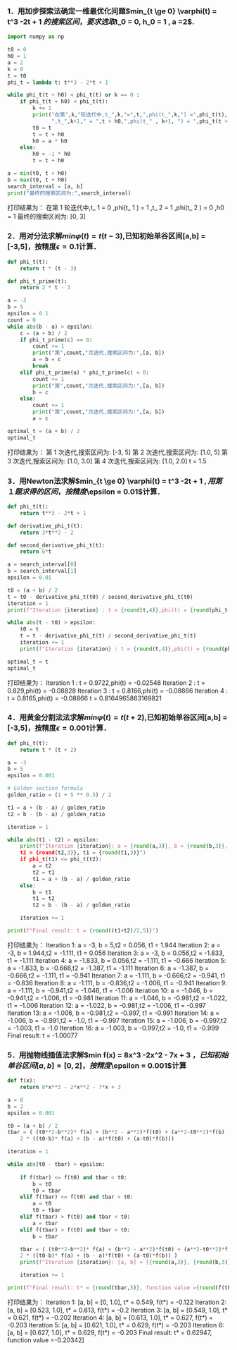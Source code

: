### 1．用加步探索法确定一维最优化问题$min_{t \ge 0} \varphi(t) = t^3 -2t + 1 $的搜索区间，要求选取$t_0 = 0, h_0 = 1 , a =2$.                       

```python
import numpy as np

t0 = 0
h0 = 1
a = 2
k = 0
t = t0
phi_t = lambda t: t**3 - 2*t + 1

while phi_t(t + h0) < phi_t(t) or k == 0 :
    if phi_t(t + h0) < phi_t(t):
        k += 1
        print("在第",k,"轮迭代中,t_",k,"=",t,",phi(t_",k,") =",phi_t(t),
              ",t_",k+1," = ",t + h0,",phi(t_" , k+1, ") = ",phi_t(t + h0),",h0 = ",h0)
        t0 = t
        t = t + h0
        h0 = a * h0
    else:
        h0 = -1 * h0
        t = t + h0

a = min(t0, t + h0)
b = max(t0, t + h0)
search_interval = [a, b]
print("最终的搜索区间为:",search_interval)
```

打印结果为：
在第 1 轮迭代中,t_ 1 = 0 ,phi(t_ 1 ) = 1 ,t_ 2  =  1 ,phi(t_ 2 ) =  0 ,h0 =  1
最终的搜索区间为: [0, 3]

### 2．用对分法求解$min \varphi(t) = t(t-3)$,已知初始单谷区间[a,b] = [-3,5]，按精度$\epsilon = 0.1$计算．

```python
def phi_t(t):
    return t * (t - 3)

def phi_t_prime(t):
    return 2 * t - 3

a = -3
b = 5
epsilon = 0.1
count = 0
while abs(b - a) > epsilon:
    c = (a + b) / 2
    if phi_t_prime(c) == 0:
        count += 1
        print("第",count,"次迭代,搜索区间为:",[a, b])
        a = b = c
        break
    elif phi_t_prime(a) * phi_t_prime(c) < 0:
        count += 1
        print("第",count,"次迭代,搜索区间为:",[a, b])
        b = c
    else:
        count += 1
        print("第",count,"次迭代,搜索区间为:",[a, b])
        a = c

optimal_t = (a + b) / 2
optimal_t
```

打印结果为：
第 1 次迭代,搜索区间为: [-3, 5]
第 2 次迭代,搜索区间为: [1.0, 5]
第 3 次迭代,搜索区间为: [1.0, 3.0]
第 4 次迭代,搜索区间为: [1.0, 2.0]
t = 1.5

### 3．用Newton法求解$min_{t \ge 0} \varphi(t) = t^3 -2t + 1 $,用第１题求得的区间，按精度$\epsilon = 0.01$计算．
      
```python
def phi_t(t):
    return t**3 - 2*t + 1

def derivative_phi_t(t):
    return 3*t**2 - 2

def second_derivative_phi_t(t):
    return 6*t

a = search_interval[0]
b = search_interval[1]
epsilon = 0.01

t0 = (a + b) / 2
t = t0 - derivative_phi_t(t0) / second_derivative_phi_t(t0)
iteration = 1
print(f"Iteration {iteration} : t = {round(t,4)},phi(t) = {round(phi_t(t),5)}")

while abs(t - t0) > epsilon:
    t0 = t
    t = t - derivative_phi_t(t) / second_derivative_phi_t(t)
    iteration += 1
    print(f"Iteration {iteration} : t = {round(t,4)},phi(t) = {round(phi_t(t),5)}")

optimal_t = t
optimal_t
```

打印结果为：
Iteration 1 : t = 0.9722,phi(t) = -0.02548
Iteration 2 : t = 0.829,phi(t) = -0.08828
Iteration 3 : t = 0.8166,phi(t) = -0.08866
Iteration 4 : t = 0.8165,phi(t) = -0.08866
t = 0.8164965863169821

### 4．用黄金分割法法求解$min \varphi(t) = t(t+2)$,已知初始单谷区间[a,b] = [-3,5]，按精度$\epsilon = 0.001$计算．      

```python
def phi_t(t):
    return t * (t + 2)

a = -3
b = 5
epsilon = 0.001

# Golden section formula
golden_ratio = (1 + 5 ** 0.5) / 2

t1 = a + (b - a) / golden_ratio
t2 = b - (b - a) / golden_ratio

iteration = 1

while abs(t1 - t2) > epsilon:
    print(f"Iteration {iteration}: a = {round(a,3)}, b = {round(b,3)},
    t2 = {round(t2,3)}, t1 = {round(t1,3)}")
    if phi_t(t1) <= phi_t(t2):
        a = t2
        t2 = t1
        t1 = a + (b - a) / golden_ratio
    else:
        b = t1
        t1 = t2
        t2 = b - (b - a) / golden_ratio

    iteration += 1

print(f"Final result: t = {round((t1+t2)/2,5)}")
```

打印结果为：
Iteration 1: a = -3, b = 5,t2 = 0.056, t1 = 1.944
Iteration 2: a = -3, b = 1.944,t2 = -1.111, t1 = 0.056
Iteration 3: a = -3, b = 0.056,t2 = -1.833, t1 = -1.111
Iteration 4: a = -1.833, b = 0.056,t2 = -1.111, t1 = -0.666
Iteration 5: a = -1.833, b = -0.666,t2 = -1.387, t1 = -1.111
Iteration 6: a = -1.387, b = -0.666,t2 = -1.111, t1 = -0.941
Iteration 7: a = -1.111, b = -0.666,t2 = -0.941, t1 = -0.836
Iteration 8: a = -1.111, b = -0.836,t2 = -1.006, t1 = -0.941
Iteration 9: a = -1.111, b = -0.941,t2 = -1.046, t1 = -1.006
Iteration 10: a = -1.046, b = -0.941,t2 = -1.006, t1 = -0.981
Iteration 11: a = -1.046, b = -0.981,t2 = -1.022, t1 = -1.006
Iteration 12: a = -1.022, b = -0.981,t2 = -1.006, t1 = -0.997
Iteration 13: a = -1.006, b = -0.981,t2 = -0.997, t1 = -0.991
Iteration 14: a = -1.006, b = -0.991,t2 = -1.0, t1 = -0.997
Iteration 15: a = -1.006, b = -0.997,t2 = -1.003, t1 = -1.0
Iteration 16: a = -1.003, b = -0.997,t2 = -1.0, t1 = -0.999
Final result: t = -1.00077

### 5．用抛物线插值法求解$min f(x) = 8x^3 -2x^2 - 7x + 3 $，已知初始单谷区间[a,b] = [0, 2]，按精度$\epsilon = 0.001$计算

```python
def f(x):
    return 8*x**3 - 2*x**2 - 7*x + 3

a = 0
b = 2
epsilon = 0.001

t0 = (a + b) / 2
tbar = ( (t0**2-b**2)* f(a) + (b**2 - a**2)*f(t0) + (a**2-t0**2)*f(b) )/(
    2 * ((t0-b)* f(a) + (b - a)*f(t0) + (a-t0)*f(b)))

iteration = 1

while abs(t0 - tbar) > epsilon:
    
    if f(tbar) <= f(t0) and tbar < t0:
        b = t0
        t0 = tbar
    elif f(tbar) <= f(t0) and tbar > t0:
        a = t0
        t0 = tbar
    elif f(tbar) > f(t0) and tbar < t0:
        a = tbar
    elif f(tbar) > f(t0) and tbar > t0:
        b = tbar

    tbar = ( (t0**2-b**2)* f(a) + (b**2 - a**2)*f(t0) + (a**2-t0**2)*f(b) )/(
    2 * ((t0-b)* f(a) + (b - a)*f(t0) + (a-t0)*f(b)) )
    print(f"Iteration {iteration}: [a, b] = [{round(a,3)}, {round(b,3)}], t* = {round(tbar,3)}, f(t*) = {round(f(tbar),3)}")

    iteration += 1

print(f"Final result: t* = {round(tbar,5)}, function value ={round(f(tbar),5)}]")
```

打印结果为：
Iteration 1: [a, b] = [0, 1.0], t* = 0.549, f(t*) = -0.122
Iteration 2: [a, b] = [0.523, 1.0], t* = 0.613, f(t*) = -0.2
Iteration 3: [a, b] = [0.549, 1.0], t* = 0.621, f(t*) = -0.202
Iteration 4: [a, b] = [0.613, 1.0], t* = 0.627, f(t*) = -0.203
Iteration 5: [a, b] = [0.621, 1.0], t* = 0.629, f(t*) = -0.203
Iteration 6: [a, b] = [0.627, 1.0], t* = 0.629, f(t*) = -0.203
Final result: t* = 0.62947, function value =-0.20342]